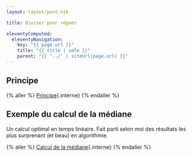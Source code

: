 ```yaml
---
layout: layout/post.njk

title: Diviser pour régner

eleventyComputed:
  eleventyNavigation:
    key: "{{ page.url }}"
    title: "{{ title | safe }}"
    parent: "{{ '../' | siteUrl(page.url) }}"
---
```


## Principe

{% aller %}
[Principe](./principe){.interne}
{% endaller %}

## Exemple du calcul de la médiane

Un calcul optimal en temps linéaire. Fait parti selon moi des résultats les plus surprenant (et beau) en algorithmie.

{% aller %}
[Calcul de la médiane](./médiane){.interne}
{% endaller %}
